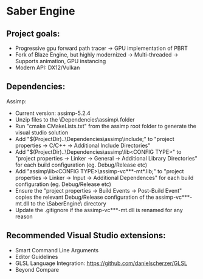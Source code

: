 # Saber Engine

Project goals:
--------------
- Progressive gpu forward path tracer
	-> GPU implementation of PBRT
- Fork of Blaze Engine, but highly modernized
	-> Multi-threaded
	-> Supports animation, GPU instancing
- Modern API: DX12/Vulkan


Dependencies:
-------------

Assimp:
- Current version: assimp-5.2.4
- Unzip files to the <project root>\Dependencies\assimp\ folder
- Run "cmake CMakeLists.txt" from the assimp root folder to generate the visual studio solution
- Add "$(ProjectDir)..\Dependencies\assimp\include;" to "project properties -> C/C++ -> Additional Include Directories"
- Add "$(ProjectDir)..\Dependencies\assimp\lib\<CONFIG TYPE>\" to "project properties -> Linker -> General -> Additional Library Directories" for each build configuration (eg. Debug/Release etc)
- Add "assimp\lib\<CONFIG TYPE>\assimp-vc***-mt*.lib;" to "project properties -> Linker -> Input -> Additional Dependences" for each build configuration (eg. Debug/Release etc)
- Ensure the "project properties -> Build Events -> Post-Build Event" copies the relevant Debug/Release configuration of the assimp-vc***-mt.dll to the <Project Root>\SaberEngine\ directory
- Update the .gitignore if the assimp-vc***-mt.dll is renamed for any reason



Recommended Visual Studio extensions:
-------------------------------------
- Smart Command Line Arguments
- Editor Guidelines
- GLSL Language Integration: https://github.com/danielscherzer/GLSL
- Beyond Compare
